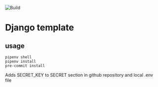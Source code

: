 ![Build](https://github.com/SemenovAV/core/workflows/Build/badge.svg)

# Django template

## usage
```
pipenv shell
pipenv install
pre-commit install
```

Adds SECRET_KEY to SECRET section in github repository and local .env file